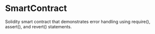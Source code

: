 # SmartContract
Solidity smart contract that demonstrates error handling using require(), assert(), and revert() statements.
